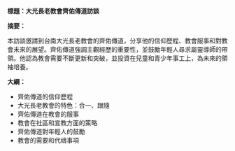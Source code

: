 **標題：大光長老教會齊佑傳道訪談**

**摘要：**

本訪談邀請到台南大光長老教會的齊佑傳道，分享他的信仰歷程、教會服事和對教會未來的展望。齊佑傳道強調主觀經歷的重要性，並鼓勵年輕人尋求屬靈導師的帶領。他認為教會需要不斷更新和突破，並投資在兒童和青少年事工上，為未來的領袖培養。

**大綱：**

* 齊佑傳道的信仰歷程
* 大光長老教會的特色：合一、跟隨
* 齊佑傳道在教會的服事
* 教會在社區和宣教方面的策略
* 齊佑傳道對年輕人的鼓勵
* 教會的需要和代禱事項